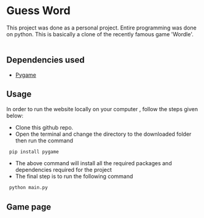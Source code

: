 # Guess Word
This project was done as a personal project. Entire programming was done on python. This is basically a clone of the recently famous game 'Wordle'.<br><br>

## Dependencies used

   * [Pygame](https://www.pygame.org/)
## Usage

In order to run the website locally on your computer , follow the steps given below:

* Clone this github repo.
* Open the terminal and change the directory to the downloaded folder then run the command 

```sh
 pip install pygame
```

* The above command will install all the required packages and dependencies required for the project 
* The final step is to run the following command

```sh
 python main.py

```

## Game page


 
